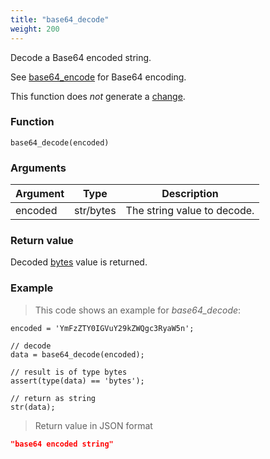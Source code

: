 ```yaml
---
title: "base64_decode"
weight: 200
---
```


Decode a Base64 encoded string.

See [base64_encode](../base64_encode) for Base64 encoding.

This function does *not* generate a [change](../../overview/changes).

### Function

`base64_decode(encoded)`

### Arguments

Argument | Type | Description
-------- | ---- | -----------
encoded | str/bytes | The string value to decode.

### Return value

Decoded [bytes](../../data-types/bytes) value is returned.

### Example

> This code shows an example for *base64_decode*:

```thingsdb,json_response
encoded = 'YmFzZTY0IGVuY29kZWQgc3RyaW5n';

// decode
data = base64_decode(encoded);

// result is of type bytes
assert(type(data) == 'bytes');

// return as string
str(data);
```

> Return value in JSON format

```json
"base64 encoded string"
```
